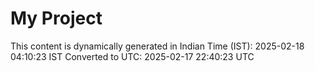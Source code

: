 # My Project

This content is dynamically generated in Indian Time (IST): 2025-02-18 04:10:23 IST
Converted to UTC: 2025-02-17 22:40:23 UTC
